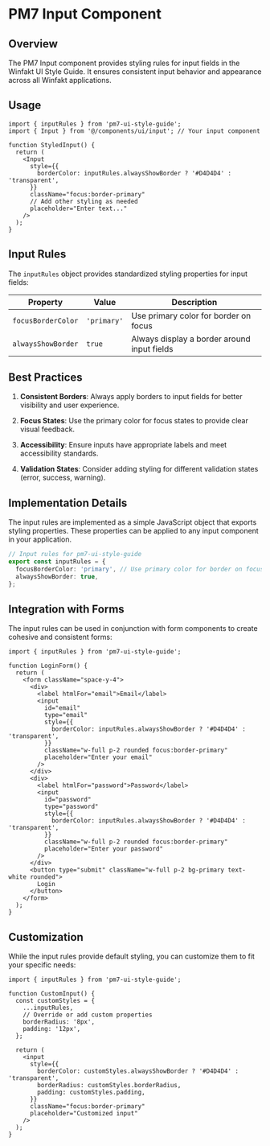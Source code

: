 # PM7 Input Component

## Overview

The PM7 Input component provides styling rules for input fields in the Winfakt UI Style Guide. It ensures consistent input behavior and appearance across all Winfakt applications.

## Usage

```tsx
import { inputRules } from 'pm7-ui-style-guide';
import { Input } from '@/components/ui/input'; // Your input component

function StyledInput() {
  return (
    <Input
      style={{
        borderColor: inputRules.alwaysShowBorder ? '#D4D4D4' : 'transparent',
      }}
      className="focus:border-primary"
      // Add other styling as needed
      placeholder="Enter text..."
    />
  );
}
```

## Input Rules

The `inputRules` object provides standardized styling properties for input fields:

| Property | Value | Description |
|----------|-------|-------------|
| `focusBorderColor` | `'primary'` | Use primary color for border on focus |
| `alwaysShowBorder` | `true` | Always display a border around input fields |

## Best Practices

1. **Consistent Borders**: Always apply borders to input fields for better visibility and user experience.

2. **Focus States**: Use the primary color for focus states to provide clear visual feedback.

3. **Accessibility**: Ensure inputs have appropriate labels and meet accessibility standards.

4. **Validation States**: Consider adding styling for different validation states (error, success, warning).

## Implementation Details

The input rules are implemented as a simple JavaScript object that exports styling properties. These properties can be applied to any input component in your application.

```typescript
// Input rules for pm7-ui-style-guide
export const inputRules = {
  focusBorderColor: 'primary', // Use primary color for border on focus
  alwaysShowBorder: true,
};
```

## Integration with Forms

The input rules can be used in conjunction with form components to create cohesive and consistent forms:

```tsx
import { inputRules } from 'pm7-ui-style-guide';

function LoginForm() {
  return (
    <form className="space-y-4">
      <div>
        <label htmlFor="email">Email</label>
        <input
          id="email"
          type="email"
          style={{
            borderColor: inputRules.alwaysShowBorder ? '#D4D4D4' : 'transparent',
          }}
          className="w-full p-2 rounded focus:border-primary"
          placeholder="Enter your email"
        />
      </div>
      <div>
        <label htmlFor="password">Password</label>
        <input
          id="password"
          type="password"
          style={{
            borderColor: inputRules.alwaysShowBorder ? '#D4D4D4' : 'transparent',
          }}
          className="w-full p-2 rounded focus:border-primary"
          placeholder="Enter your password"
        />
      </div>
      <button type="submit" className="w-full p-2 bg-primary text-white rounded">
        Login
      </button>
    </form>
  );
}
```

## Customization

While the input rules provide default styling, you can customize them to fit your specific needs:

```tsx
import { inputRules } from 'pm7-ui-style-guide';

function CustomInput() {
  const customStyles = {
    ...inputRules,
    // Override or add custom properties
    borderRadius: '8px',
    padding: '12px',
  };

  return (
    <input
      style={{
        borderColor: customStyles.alwaysShowBorder ? '#D4D4D4' : 'transparent',
        borderRadius: customStyles.borderRadius,
        padding: customStyles.padding,
      }}
      className="focus:border-primary"
      placeholder="Customized input"
    />
  );
}
